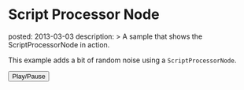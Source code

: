 Script Processor Node
=====================
posted: 2013-03-03
description: >
  A sample that shows the ScriptProcessorNode in action.

This example adds a bit of random noise using a `ScriptProcessorNode`.

<button onclick="sample.toggle()">Play/Pause</button>

<script src="/static/js/shared.js"></script>
<script src="script-processor-sample.js"></script>
<script>
var sample = new ScriptSample();
</script>
